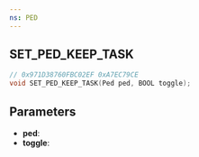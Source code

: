 ```yaml
---
ns: PED
---
```

## SET_PED_KEEP_TASK

```c
// 0x971D38760FBC02EF 0xA7EC79CE
void SET_PED_KEEP_TASK(Ped ped, BOOL toggle);
```


## Parameters
* **ped**: 
* **toggle**: 

